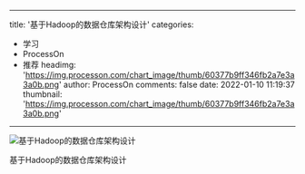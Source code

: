 
---
title: '基于Hadoop的数据仓库架构设计'
categories: 
 - 学习
 - ProcessOn
 - 推荐
headimg: 'https://img.processon.com/chart_image/thumb/60377b9ff346fb2a7e3a3a0b.png'
author: ProcessOn
comments: false
date: 2022-01-10 11:19:37
thumbnail: 'https://img.processon.com/chart_image/thumb/60377b9ff346fb2a7e3a3a0b.png'
---

<div>   
<img class="thumb" alt="基于Hadoop的数据仓库架构设计" src="https://img.processon.com/chart_image/thumb/60377b9ff346fb2a7e3a3a0b.png" referrerpolicy="no-referrer">
<p>基于Hadoop的数据仓库架构设计</p>  
</div>
            
